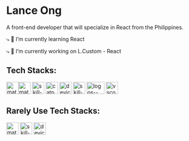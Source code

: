 # Lance Ong
A front-end developer that will specialize in React from the Philippines.

⤷  🌱 I’m currently learning React

⤷  🔭 I’m currently working on L.Custom - React

## Tech Stacks:
<img width="32" height="32" alt="material-icon-theme--html" src="https://github.com/user-attachments/assets/e3025f86-ba00-4ffb-893f-09db4b12f87e" /><img width="32" height="32" alt="material-icon-theme--css" src="https://github.com/user-attachments/assets/4bb13284-4adb-4b59-81ac-a830fd56488e" /> <img width="32" height="32" alt="skill-icons--javascript" src="https://github.com/user-attachments/assets/637e0663-5c24-4b72-babd-1344da8bc7be" /> <img width="32" height="32" alt="catppuccin--javascript-react" src="https://github.com/user-attachments/assets/3e689388-fff2-451e-8607-927d541efff4" /> <img width="32" height="32" alt="devicon--nodejs" src="https://github.com/user-attachments/assets/71b769c6-2b63-498e-abbe-0def31a79a29" /> <img width="32" height="32" alt="skill-icons--expressjs-dark" src="https://github.com/user-attachments/assets/0bfbfde8-0069-4381-adfe-4cf451b99fe3" /> <img width="47" height="32" alt="logos--mysql" src="https://github.com/user-attachments/assets/13920726-eb1c-4f0a-87cc-6899efb59884" /> <img width="32" height="32" alt="vscode-icons--file-type-pgsql" src="https://github.com/user-attachments/assets/fce06ac3-6992-49ed-b337-5e31b6f6d2cb" />


## Rarely Use Tech Stacks:
<img width="32" height="32" alt="material-icon-theme--python" src="https://github.com/user-attachments/assets/d8c421fc-8c3b-4ecd-adf0-a50319c92354" /> <img width="32" height="32" alt="skill-icons--java-dark" src="https://github.com/user-attachments/assets/2bcf0ec9-a5a3-4b28-8d25-f7d03410c316" /> <img width="32" height="32" alt="devicon--php" src="https://github.com/user-attachments/assets/97d643e1-551a-4b05-a703-6df81e306e0c" />

<!--
**Kuruhaku/Kuruhaku** is a ✨ _special_ ✨ repository because its `README.md` (this file) appears on your GitHub profile.

Here are some ideas to get you started:

- 🔭 I’m currently working on ...
- 🌱 I’m currently learning ...
- 👯 I’m looking to collaborate on ...
- 🤔 I’m looking for help with ...
- 💬 Ask me about ...
- 📫 How to reach me: ...
- 😄 Pronouns: ...
- ⚡ Fun fact: ...
-->
